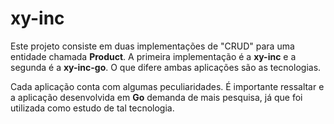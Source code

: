# xy-inc

Este projeto consiste em duas implementações de "CRUD" para uma entidade chamada **Product**. A primeira implementação é a **xy-inc** e a segunda é a **xy-inc-go**. O que difere ambas aplicações são as tecnologias.

Cada aplicação conta com algumas peculiaridades. É importante ressaltar e a aplicação desenvolvida em **Go** demanda de mais pesquisa, já que foi utilizada como estudo de tal tecnologia.

